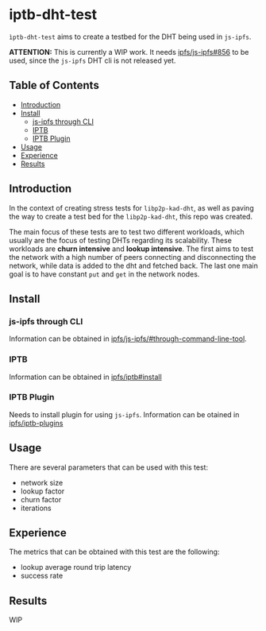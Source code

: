 # iptb-dht-test

`ìptb-dht-test` aims to create a testbed for the DHT being used in `js-ipfs`.

**ATTENTION:** This is currently a WIP work. It needs [ipfs/js-ipfs#856](https://github.com/ipfs/js-ipfs/pull/856) to be used, since the `js-ipfs` DHT cli is not released yet.

## Table of Contents

- [Introduction](#introduction)
- [Install](#install)
  - [js-ipfs through CLI](#js-ipfs-through-cli)
  - [IPTB](#iptb)
  - [IPTB Plugin](#iptb-plugin)
- [Usage](#usage)
- [Experience](#experience)
- [Results](#results)

## Introduction

In the context of creating stress tests for `libp2p-kad-dht`, as well as paving the way to create a test bed for the `libp2p-kad-dht`, this repo was created.

The main focus of these tests are to test two different workloads, which usually are the focus of testing DHTs regarding its scalability. These workloads are **churn intensive** and **lookup intensive**. The first aims to test the network with a high number of peers connecting and disconnecting the network, while data is added to the dht and fetched back. The last one main goal is to have constant `put` and `get` in the network nodes.

## Install

### js-ipfs through CLI

Information can be obtained in [ipfs/js-ipfs/#through-command-line-tool](https://github.com/ipfs/js-ipfs/#through-command-line-tool).

### IPTB

Information can be obtained in [ipfs/iptb#install](https://github.com/ipfs/iptb#install)

### IPTB Plugin

Needs to install plugin for using `js-ipfs`. Information can be otained in [ipfs/iptb-plugins](https://github.com/ipfs/iptb-plugins)

## Usage

There are several parameters that can be used with this test:

- network size
- lookup factor
- churn factor
- iterations

## Experience

The metrics that can be obtained with this test are the following:

- lookup average round trip latency
- success rate

## Results

WIP
